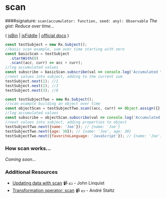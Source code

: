 # scan
####signature: `scan(accumulator: function, seed: any): Observable`
*The gist: Reduce over time...*

( [jsBin](http://jsbin.com/jopikihuvu/1/edit?js,console) | [jsFiddle](https://jsfiddle.net/qg6qfqLz/41/) | [official docs](http://reactivex.io/rxjs/class/es6/Observable.js~Observable.html#instance-method-scan) )

```js
const testSubject = new Rx.Subject();
//basic scan example, sum over time starting with zero
const basicScan = testSubject
  .startWith(0)
  .scan((acc, curr) => acc + curr);
//log accumulated values
const subscribe = basicScan.subscribe(val => console.log('Accumulated total:', val));
//next values into subject, adding to the current sum
testSubject.next(1); //1
testSubject.next(2); //3
testSubject.next(3); //6

const testSubjectTwo = new Rx.Subject();
//scan example building an object over time
const objectScan = testSubjectTwo.scan((acc, curr) => Object.assign({}, acc, curr), {});
//log accumulated values
const subscribe = objectScan.subscribe(val => console.log('Accumulated object:', val));
//next values into subject, adding properties to object
testSubjectTwo.next({name: 'Joe'}); // {name: 'Joe'}
testSubjectTwo.next({age: 30}); // {name: 'Joe', age: 30}
testSubjectTwo.next({favoriteLanguage: 'JavaScript'}); // {name: 'Joe', age: 30, favoriteLanguage: 'JavaScript'}
```

### How scan works...
*Coming soon...*

### Additional Resources
* [Updating data with scan](https://egghead.io/lessons/rxjs-updating-data-with-scan?course=step-by-step-async-javascript-with-rxjs) :video_camera: :dollar: - John Linquist
* [Transformation operator: scan](https://egghead.io/lessons/rxjs-transformation-operator-scan?course=rxjs-beyond-the-basics-operators-in-depth) :video_camera: :dollar: - André Staltz

